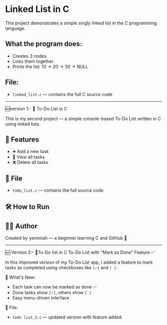 # Linked List in C

This project demonstrates a simple singly linked list in the C programming language.

## What the program does:
- Creates 3 nodes
- Links them together
- Prints the list: 10 → 20 → 30 → NULL

## File:
- `linked_list.c` — contains the full C source code
---

🆕version 1:-
📝 To-Do List in C

This is my second project — a simple console-based To-Do List written in C using linked lists.

## 📌 Features

- ➕ Add a new task
- 📄 View all tasks
- ❌ Delete all tasks

## 📂 File

- `todo_list.c` — contains the full source code

## 🛠️ How to Run



## 🧑‍💻 Author

Created by yemimah — a beginner learning C and GitHub 💪

---

 🆕 Version 2:-
📝To-Do list in C
 To-Do List with "Mark as Done" Feature ✅

In this improved version of my To-Do List app, I added a feature to mark tasks as completed using checkboxes like `[✓]` and `[ ]`.

 🔄 What's New:
- Each task can now be marked as done ✅
- Done tasks show `[✓]`, others show `[ ]`
- Easy menu-driven interface

📄 File:
- `todo list_2.c` — updated version with feature added.



